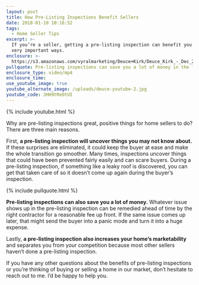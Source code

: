 ```yaml
---
layout: post
title: How Pre-Listing Inspections Benefit Sellers
date: 2018-01-10 10:16:52
tags:
  - Home Seller Tips
excerpt: >-
  If you’re a seller, getting a pre-listing inspection can benefit you in a few
  very important ways.
enclosure: >-
  https://s3.amazonaws.com/vyralmarketing/Deuce+Kirk/Deuce_Kirk_-_Dec_2017_-_%231_-_Why_a_Pre-Listing_Inspection_Is_Important.mp4
pullquote: Pre-listing inspections can save you a lot of money in the long run.
enclosure_type: video/mp4
enclosure_time:
use_youtube_image: true
youtube_alternate_image: /uploads/deuce-youtube-2.jpg
youtube_code: 3HH9tReOtUI
---
```



{% include youtube.html %}

Why are pre-listing inspections great, positive things for home sellers to do? There are three main reasons.

First, **a pre-listing inspection will uncover things you may not know about.** If these surprises are eliminated, it could keep the buyer at ease and make the whole transition go smoother. Many times, inspections uncover things that could have been prevented fairly easily and can scare buyers. During a pre-listing inspection, if something like a leaky roof is discovered, you can get that taken care of so it doesn’t come up again during the buyer’s inspection.

{% include pullquote.html %}

**Pre-listing inspections can also save you a lot of money.** Whatever issue shows up in the pre-listing inspection can be remedied ahead of time by the right contractor for a reasonable fee up front. If the same issue comes up later, that might send the buyer into a panic mode and turn it into a huge expense.

Lastly, **a pre-listing inspection also increases your home’s marketability** and separates you from your competition because most other sellers haven’t done a pre-listing inspection.

If you have any other questions about the benefits of pre-listing inspections or you’re thinking of buying or selling a home in our market, don’t hesitate to reach out to me. I’d be happy to help you.

&nbsp;